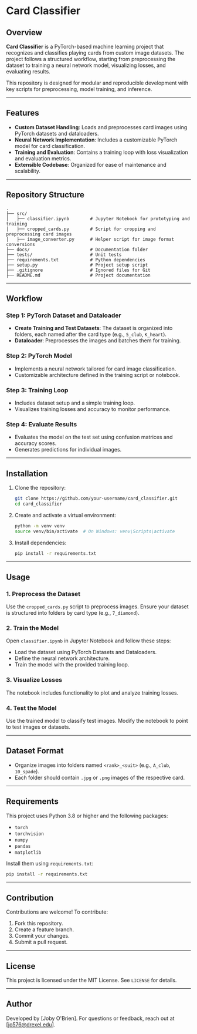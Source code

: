 # Card Classifier

## Overview

**Card Classifier** is a PyTorch-based machine learning project that recognizes and classifies playing cards from custom image datasets. The project follows a structured workflow, starting from preprocessing the dataset to training a neural network model, visualizing losses, and evaluating results.

This repository is designed for modular and reproducible development with key scripts for preprocessing, model training, and inference.

---

## Features

- **Custom Dataset Handling**: Loads and preprocesses card images using PyTorch datasets and dataloaders.
- **Neural Network Implementation**: Includes a customizable PyTorch model for card classification.
- **Training and Evaluation**: Contains a training loop with loss visualization and evaluation metrics.
- **Extensible Codebase**: Organized for ease of maintenance and scalability.

---

## Repository Structure

```plaintext
.
├── src/
│   ├── classifier.ipynb        # Jupyter Notebook for prototyping and training
│   ├── cropped_cards.py        # Script for cropping and preprocessing card images
│   ├── image_converter.py      # Helper script for image format conversions
├── docs/                       # Documentation folder
├── tests/                      # Unit tests
├── requirements.txt            # Python dependencies
├── setup.py                    # Project setup script
├── .gitignore                  # Ignored files for Git
├── README.md                   # Project documentation
```

---

## Workflow

### Step 1: PyTorch Dataset and Dataloader

- **Create Training and Test Datasets**: The dataset is organized into folders, each named after the card type (e.g., `5_club`, `K_heart`).
- **Dataloader**: Preprocesses the images and batches them for training.

### Step 2: PyTorch Model

- Implements a neural network tailored for card image classification.
- Customizable architecture defined in the training script or notebook.

### Step 3: Training Loop

- Includes dataset setup and a simple training loop.
- Visualizes training losses and accuracy to monitor performance.

### Step 4: Evaluate Results

- Evaluates the model on the test set using confusion matrices and accuracy scores.
- Generates predictions for individual images.

---

## Installation

1. Clone the repository:

   ```bash
   git clone https://github.com/your-username/card_classifier.git
   cd card_classifier
   ```

2. Create and activate a virtual environment:

   ```bash
   python -m venv venv
   source venv/bin/activate  # On Windows: venv\Scripts\activate
   ```

3. Install dependencies:

   ```bash
   pip install -r requirements.txt
   ```

---

## Usage

### 1. Preprocess the Dataset

Use the `cropped_cards.py` script to preprocess images. Ensure your dataset is structured into folders by card type (e.g., `7_diamond`).

### 2. Train the Model

Open `classifier.ipynb` in Jupyter Notebook and follow these steps:
- Load the dataset using PyTorch Datasets and Dataloaders.
- Define the neural network architecture.
- Train the model with the provided training loop.

### 3. Visualize Losses

The notebook includes functionality to plot and analyze training losses.

### 4. Test the Model

Use the trained model to classify test images. Modify the notebook to point to test images or datasets.

---

## Dataset Format

- Organize images into folders named `<rank>_<suit>` (e.g., `A_club`, `10_spade`).
- Each folder should contain `.jpg` or `.png` images of the respective card.

---

## Requirements

This project uses Python 3.8 or higher and the following packages:
- `torch`
- `torchvision`
- `numpy`
- `pandas`
- `matplotlib`

Install them using `requirements.txt`:

```bash
pip install -r requirements.txt
```

---

## Contribution

Contributions are welcome! To contribute:
1. Fork this repository.
2. Create a feature branch.
3. Commit your changes.
4. Submit a pull request.

---

## License

This project is licensed under the MIT License. See `LICENSE` for details.

---

## Author

Developed by [Joby O'Brien]. For questions or feedback, reach out at [jo576@drexel.edu].
